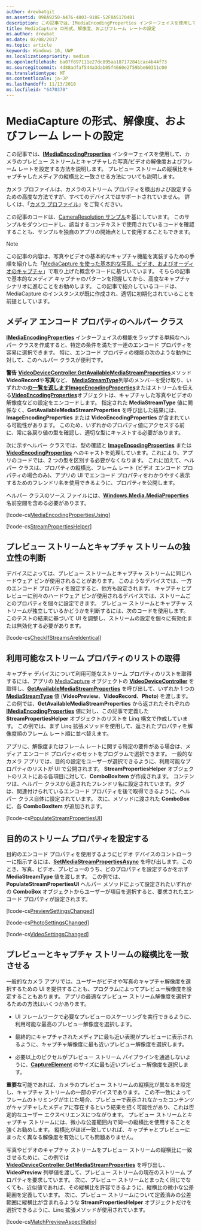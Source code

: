 ```yaml
---
author: drewbatgit
ms.assetid: 09BA9250-A476-4803-910E-52F0A51704B1
description: この記事では、IMediaEncodingProperties インターフェイスを使用して、カメラのプレビュー ストリームとキャプチャした写真/ビデオの解像度およびフレーム レートを設定する方法を説明します。
title: MediaCapture の形式、解像度、およびフレーム レートの設定
ms.author: drewbat
ms.date: 02/08/2017
ms.topic: article
keywords: Windows 10, UWP
ms.localizationpriority: medium
ms.openlocfilehash: ba07f897111e27dc895aa187172841cac4b44f73
ms.sourcegitcommit: 4d88adfaf544a3dab05f4660e2f59bbe60311c00
ms.translationtype: MT
ms.contentlocale: ja-JP
ms.lasthandoff: 11/13/2018
ms.locfileid: "6470370"
---
```

# <a name="set-format-resolution-and-frame-rate-for-mediacapture"></a>MediaCapture の形式、解像度、およびフレーム レートの設定



この記事では、[**IMediaEncodingProperties**](https://msdn.microsoft.com/library/windows/apps/hh701011) インターフェイスを使用して、カメラのプレビュー ストリームとキャプチャした写真/ビデオの解像度およびフレーム レートを設定する方法を説明します。 プレビュー ストリームの縦横比をキャプチャしたメディアの縦横比と一致させる方法についても説明します。

カメラ プロファイルは、カメラのストリーム プロパティを検出および設定するための高度な方法ですが、すべてのデバイスではサポートされていません。 詳しくは、「[カメラ プロファイル](camera-profiles.md)」をご覧ください。

この記事のコードは、[CameraResolution サンプル](http://go.microsoft.com/fwlink/p/?LinkId=624252&clcid=0x409)を基にしています。 このサンプルをダウンロードし、該当するコンテキストで使用されているコードを確認することも、サンプルを独自のアプリの開始点として使用することもできます。

> [!NOTE] 
> この記事の内容は、写真やビデオの基本的なキャプチャ機能を実装するための手順を紹介した「[MediaCapture を使った基本的な写真、ビデオ、およびオーディオのキャプチャ](basic-photo-video-and-audio-capture-with-MediaCapture.md)」で取り上げた概念やコードに基づいています。 そちらの記事で基本的なメディア キャプチャのパターンを把握してから、高度なキャプチャ シナリオに進むことをお勧めします。 この記事で紹介しているコードは、MediaCapture のインスタンスが既に作成され、適切に初期化されていることを前提としています。

## <a name="a-media-encoding-properties-helper-class"></a>メディア エンコード プロパティのヘルパー クラス

[**IMediaEncodingProperties**](https://msdn.microsoft.com/library/windows/apps/hh701011) インターフェイスの機能をラップする単純なヘルパー クラスを作成すると、特定の条件を満たす一連のエンコード プロパティを容易に選択できます。 特に、エンコード プロパティの機能の次のような動作に対して、このヘルパー クラスが便利です。

**警告** [**VideoDeviceController.GetAvailableMediaStreamProperties**](https://msdn.microsoft.com/library/windows/apps/br211994)メソッド**VideoRecord**や**写真**など、 [**MediaStreamType**](https://msdn.microsoft.com/library/windows/apps/br226640)列挙のメンバーを受け取り、いずれかの[**の一覧を返しますImageEncodingProperties**](https://msdn.microsoft.com/library/windows/apps/hh700993)またはストリームを伝える[**VideoEncodingProperties**](https://msdn.microsoft.com/library/windows/apps/hh701217)オブジェクトは、キャプチャした写真やビデオの解像度などの設定をエンコードします。 指定された **MediaStreamType** 値に関係なく、**GetAvailableMediaStreamProperties** を呼び出した結果には、**ImageEncodingProperties** または **VideoEncodingProperties** が含まれている可能性があります。 このため、いずれかのプロパティ値にアクセスする前に、常に各戻り値の型を確認し、適切な型にキャストする必要があります。

次に示すヘルパー クラスでは、型の確認と [**ImageEncodingProperties**](https://msdn.microsoft.com/library/windows/apps/hh700993) または [**VideoEncodingProperties**](https://msdn.microsoft.com/library/windows/apps/hh701217) へのキャストを処理しています。これにより、アプリのコードでは、2 つの型を区別する必要がなくなります。 これに加えて、ヘルパー クラスは、プロパティの縦横比、フレーム レート (ビデオ エンコード プロパティの場合のみ)、アプリの UI でエンコード プロパティをわかりやすく表示するためのフレンドリ名を使用できるように、プロパティを公開します。

ヘルパー クラスのソース ファイルには、[**Windows.Media.MediaProperties**](https://msdn.microsoft.com/library/windows/apps/hh701296) 名前空間を含める必要があります。

[!code-cs[MediaEncodingPropertiesUsing](./code/BasicMediaCaptureWin10/cs/MainPage.xaml.cs#SnippetMediaEncodingPropertiesUsing)]

[!code-cs[StreamPropertiesHelper](./code/BasicMediaCaptureWin10/cs/StreamPropertiesHelper.cs#SnippetStreamPropertiesHelper)]

## <a name="determine-if-the-preview-and-capture-streams-are-independent"></a>プレビュー ストリームとキャプチャ ストリームの独立性の判断

デバイスによっては、プレビュー ストリームとキャプチャ ストリームに同じハードウェア ピンが使用されることがあります。 このようなデバイスでは、一方のエンコード プロパティを設定すると、他方も設定されます。 キャプチャとプレビューに別々のハードウェア ピンが使用されるデバイスでは、ストリームごとのプロパティを個々に設定できます。 プレビュー ストリームとキャプチャ ストリームが独立しているかどうかを判断するには、次のコードを使用します。 このテストの結果に基づいて UI を調整し、ストリームの設定を個々に有効化または無効化する必要があります。

[!code-cs[CheckIfStreamsAreIdentical](./code/BasicMediaCaptureWin10/cs/MainPage.xaml.cs#SnippetCheckIfStreamsAreIdentical)]

## <a name="get-a-list-of-available-stream-properties"></a>利用可能なストリーム プロパティのリストの取得

キャプチャ デバイスについて利用可能なストリーム プロパティのリストを取得するには、アプリの [MediaCapture](capture-photos-and-video-with-mediacapture.md) オブジェクトの [**VideoDeviceController**](https://msdn.microsoft.com/library/windows/apps/br226825) を取得し、[**GetAvailableMediaStreamProperties**](https://msdn.microsoft.com/library/windows/apps/br211994) を呼び出して、いずれか 1 つの [**MediaStreamType**](https://msdn.microsoft.com/library/windows/apps/br226640) 値 (**VideoPreview**、**VideoRecord**、**Photo**) を渡します。 この例では、**GetAvailableMediaStreamProperties** から返されたそれぞれの [**IMediaEncodingProperties**](https://msdn.microsoft.com/library/windows/apps/hh701011) 値に対し、この記事で定義した **StreamPropertiesHelper** オブジェクトのリストを Linq 構文で作成しています。 この例では、まず Linq 拡張メソッドを使用して、返されたプロパティを解像度順のフレーム レート順に並べ替えます。

アプリに、解像度またはフレーム レートに関する特定の要件がある場合は、メディア エンコード プロパティのセットをプログラムで選択できます。 一般的なカメラ アプリでは、目的の設定をユーザーが選択できるように、利用可能なプロパティのリストが UI で公開されます。 **StreamPropertiesHelper** オブジェクトのリストにある各項目に対して、**ComboBoxItem** が作成されます。 コンテンツは、ヘルパー クラスから返されたフレンドリ名に設定されています。タグは、関連付けられているエンコード プロパティを後で取得できるように、ヘルパー クラス自体に設定されています。 次に、メソッドに渡された **ComboBox** に、各 **ComboBoxItem** が追加されます。

[!code-cs[PopulateStreamPropertiesUI](./code/BasicMediaCaptureWin10/cs/MainPage.xaml.cs#SnippetPopulateStreamPropertiesUI)]

## <a name="set-the-desired-stream-properties"></a>目的のストリーム プロパティを設定する

目的のエンコード プロパティを使用するようにビデオ デバイスのコントローラーに指示するには、[**SetMediaStreamPropertiesAsync**](https://msdn.microsoft.com/library/windows/apps/hh700895) を呼び出します。このとき、写真、ビデオ、プレビューのうち、どのプロパティを設定するかを示す **MediaStreamType** 値を渡します。 この例では、**PopulateStreamPropertiesUI** ヘルパー メソッドによって設定されたいずれかの **ComboBox** オブジェクトからユーザーが項目を選択すると、要求されたエンコード プロパティが設定されます。

[!code-cs[PreviewSettingsChanged](./code/BasicMediaCaptureWin10/cs/MainPage.xaml.cs#SnippetPreviewSettingsChanged)]

[!code-cs[PhotoSettingsChanged](./code/BasicMediaCaptureWin10/cs/MainPage.xaml.cs#SnippetPhotoSettingsChanged)]

[!code-cs[VideoSettingsChanged](./code/BasicMediaCaptureWin10/cs/MainPage.xaml.cs#SnippetVideoSettingsChanged)]

## <a name="match-the-aspect-ratio-of-the-preview-and-capture-streams"></a>プレビューとキャプチャ ストリームの縦横比を一致させる

一般的なカメラ アプリでは、ユーザーがビデオや写真のキャプチャ解像度を選択するための UI を提供することも、プログラムによってプレビュー解像度を設定することもあります。 アプリの最適なプレビュー ストリーム解像度を選択するための方法はいくつかあります。

-   UI フレームワークで必要なプレビューのスケーリングを実行できるように、利用可能な最高のプレビュー解像度を選択します。

-   最終的にキャプチャされたメディアに最も近い表現がプレビューに表示されるように、キャプチャ解像度に最も近いプレビュー解像度を選択します。

-   必要以上のピクセルがプレビュー ストリーム パイプラインを通過しないように、[**CaptureElement**](https://msdn.microsoft.com/library/windows/apps/br209278) のサイズに最も近いプレビュー解像度を選択します。

**重要な**可能であれば、カメラのプレビュー ストリームの縦横比が異なるを設定し、キャプチャ ストリームの一部のデバイスであります。 この不一致によってフレームのトリミングが生じた場合、プレビューで表示されなかったコンテンツがキャプチャしたメディアに存在するという結果を招く可能性があり、これは否定的なユーザー エクスペリエンスにつながります。 プレビュー ストリームとキャプチャ ストリームには、微小な公差範囲内で同一の縦横比を使用することを強くお勧めします。 縦横比がほぼ一致していれば、キャプチャとプレビューにまったく異なる解像度を有効にしても問題ありません。


写真やビデオのキャプチャ ストリームをプレビュー ストリームの縦横比に一致させるために、この例では [**VideoDeviceController.GetMediaStreamProperties**](https://msdn.microsoft.com/library/windows/apps/br211995) を呼び出し、**VideoPreview** 列挙値を渡して、プレビュー ストリームの現在のストリーム プロパティを要求しています。 次に、プレビュー ストリームとまったく同じでなくても、近似値であれば、その縦横比を許容できるように、縦横比の微小な公差範囲を定義しています。 次に、プレビュー ストリームについて定義済みの公差範囲に縦横比が含まれるような **StreamPropertiesHelper** オブジェクトだけを選択できるように、Linq 拡張メソッドが使用されています。

[!code-cs[MatchPreviewAspectRatio](./code/BasicMediaCaptureWin10/cs/MainPage.xaml.cs#SnippetMatchPreviewAspectRatio)]

 

 




